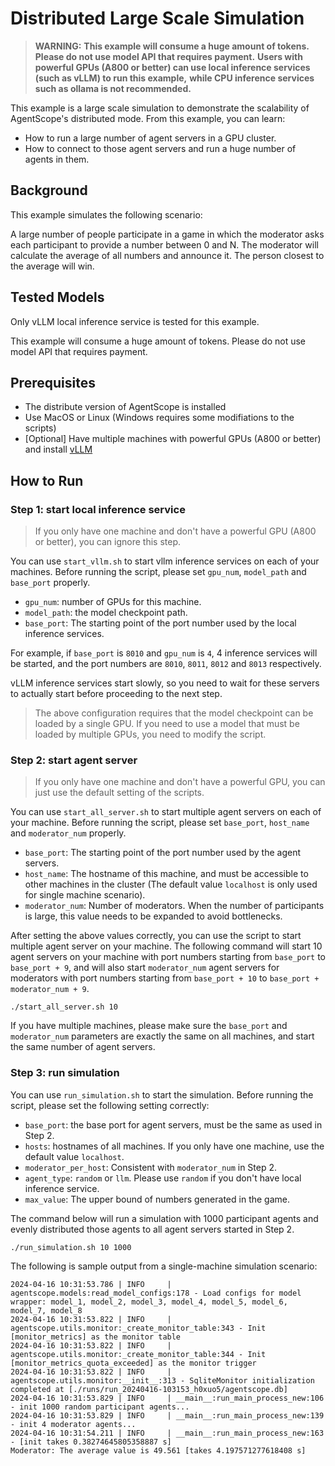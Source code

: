 # Distributed Large Scale Simulation

> **WARNING:**
> **This example will consume a huge amount of tokens.**
> **Please do not use model API that requires payment.**
> **Users with powerful GPUs (A800 or better) can use local inference services (such as vLLM) to run this example,**
> **while CPU inference services such as ollama is not recommended.**

This example is a large scale simulation to demonstrate the scalability of AgentScope's distributed mode. From this example, you can learn:

- How to run a large number of agent servers in a GPU cluster.
- How to connect to those agent servers and run a huge number of agents in them.

## Background

This example simulates the following scenario:

A large number of people participate in a game in which the moderator asks each participant to provide a number between 0 and N. The moderator will calculate the average of all numbers and announce it. The person closest to the average will win.

## Tested Models

Only vLLM local inference service is tested for this example.

This example will consume a huge amount of tokens. Please do not use model API that requires payment.

## Prerequisites

- The distribute version of AgentScope is installed
- Use MacOS or Linux (Windows requires some modifiations to the scripts)
- [Optional] Have multiple machines with powerful GPUs (A800 or better) and install [vLLM](https://github.com/vllm-project/vllm)

## How to Run

### Step 1: start local inference service

> If you only have one machine and don't have a powerful GPU (A800 or better), you can ignore this step.

You can use `start_vllm.sh` to start vllm inference services on each of your machines.
Before running the script, please set `gpu_num`, `model_path` and `base_port` properly.

- `gpu_num`: number of GPUs for this machine.
- `model_path`: the model checkpoint path.
- `base_port`: The starting point of the port number used by the local inference services.

For example, if `base_port` is `8010` and `gpu_num` is `4`, 4 inference services will be started, and the port numbers are `8010`, `8011`, `8012` and `8013` respectively.

vLLM inference services start slowly, so you need to wait for these servers to actually start before proceeding to the next step.

> The above configuration requires that the model checkpoint can be loaded by a single GPU.
> If you need to use a model that must be loaded by multiple GPUs, you need to modify the script.

### Step 2: start agent server

> If you only have one machine and don't have a powerful GPU, you can just use the default setting of the scripts.

You can use `start_all_server.sh` to start multiple agent servers on each of your machine.
Before running the script, please set `base_port`, `host_name` and `moderator_num` properly.

- `base_port`: The starting point of the port number used by the agent servers.
- `host_name`: The hostname of this machine, and must be accessible to other machines in the cluster (The default value `localhost` is only used for single machine scenario).
- `moderator_num`: Number of moderators. When the number of participants is large, this value needs to be expanded to avoid bottlenecks.

After setting the above values correctly, you can use the script to start multiple agent server on your machine. The following command will start 10 agent servers on your machine with port numbers starting from `base_port` to `base_port + 9`, and will also start `moderator_num` agent servers for moderators with port numbers starting from `base_port + 10` to `base_port + moderator_num + 9`.

```shell
./start_all_server.sh 10
```

If you have multiple machines, please make sure the `base_port` and `moderator_num` parameters are exactly the same on all machines, and start the same number of agent servers.

### Step 3: run simulation

You can use `run_simulation.sh` to start the simulation.
Before running the script, please set the following setting correctly:

- `base_port`: the base port for agent servers, must be the same as used in Step 2.
- `hosts`: hostnames of all machines. If you only have one machine, use the default value `localhost`.
- `moderator_per_host`: Consistent with `moderator_num` in Step 2.
- `agent_type`: `random` or `llm`. Please use `random` if you don't have local inference service.
- `max_value`: The upper bound of numbers generated in the game.

The command below will run a simulation with 1000 participant agents and evenly distributed those agents to all agent servers started in Step 2.

```shell
./run_simulation.sh 10 1000
```

The following is sample output from a single-machine simulation scenario:

```log
2024-04-16 10:31:53.786 | INFO     | agentscope.models:read_model_configs:178 - Load configs for model wrapper: model_1, model_2, model_3, model_4, model_5, model_6, model_7, model_8
2024-04-16 10:31:53.822 | INFO     | agentscope.utils.monitor:_create_monitor_table:343 - Init [monitor_metrics] as the monitor table
2024-04-16 10:31:53.822 | INFO     | agentscope.utils.monitor:_create_monitor_table:344 - Init [monitor_metrics_quota_exceeded] as the monitor trigger
2024-04-16 10:31:53.822 | INFO     | agentscope.utils.monitor:__init__:313 - SqliteMonitor initialization completed at [./runs/run_20240416-103153_h0xuo5/agentscope.db]
2024-04-16 10:31:53.829 | INFO     | __main__:run_main_process_new:106 - init 1000 random participant agents...
2024-04-16 10:31:53.829 | INFO     | __main__:run_main_process_new:139 - init 4 moderator agents...
2024-04-16 10:31:54.211 | INFO     | __main__:run_main_process_new:163 - [init takes 0.38274645805358887 s]
Moderator: The average value is 49.561 [takes 4.197571277618408 s]
```
